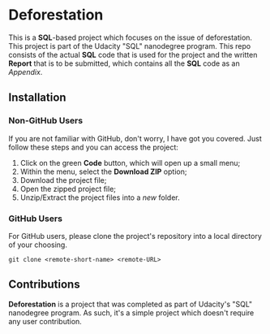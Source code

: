 # Deforestation

This is a **SQL**-based project which focuses on the issue of deforestation. This
project is part of the Udacity "SQL" nanodegree program. This repo consists
of the actual **SQL** code that is used for the project and the written **Report**
that is to be submitted, which contains all the **SQL** code as an _Appendix_.

## Installation
### Non-GitHub Users
If you are not familiar with GitHub, don't worry, I have got you covered. Just
follow these steps and you can access the project:

1.  Click on the green **Code** button, which will open up a small menu;
2.  Within the menu, select the **Download ZIP** option;
3.  Download the project file;
4.  Open the zipped project file;
5.  Unzip/Extract the project files into a _new_ folder.

### GitHub Users
For GitHub users, please clone the project's repository into a local directory
of your choosing.
```
git clone <remote-short-name> <remote-URL>
```

## Contributions
**Deforestation** is a project that was completed as part of Udacity's
"SQL" nanodegree program. As such, it's a simple project which
doesn't require any user contribution.

